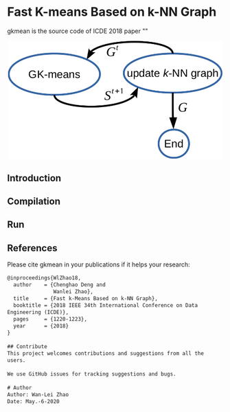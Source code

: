 # Fast K-means Based on k-NN Graph

gkmean is the source code of ICDE 2018 paper ""

 <p align="center">
 <img src="img/gkm.png" alt="architecture" width="500"/>
 </p>


## Introduction



## Compilation


## Run

## **References**
Please cite gkmean in your publications if it helps your research:
```
@inproceedings{WlZhao18,
  author    = {Chenghao Deng and
               Wanlei Zhao},
  title     = {Fast k-Means Based on k-NN Graph},
  booktitle = {2018 IEEE 34th International Conference on Data Engineering (ICDE)},
  pages     = {1220-1223},
  year      = {2018}
}

## Contribute
This project welcomes contributions and suggestions from all the users.

We use GitHub issues for tracking suggestions and bugs.

# Author
Author: Wan-Lei Zhao
Date: May.-6-2020
